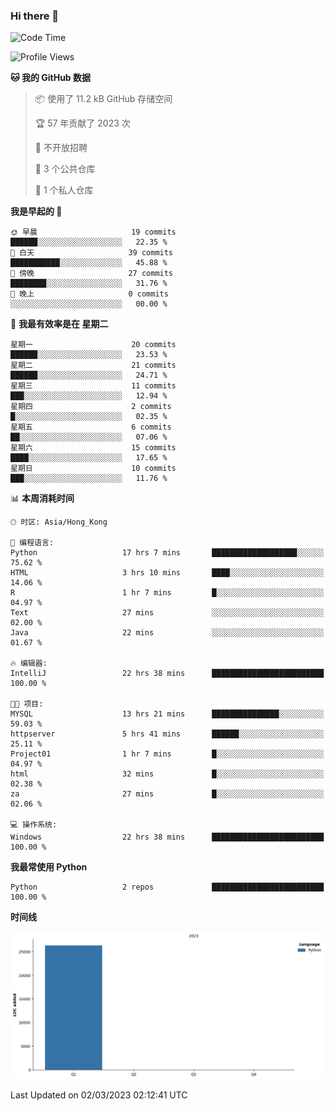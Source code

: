 ### Hi there 👋

<!--
**Mrzqd/Mrzqd** is a ✨ _special_ ✨ repository because its `README.md` (this file) appears on your GitHub profile.

Here are some ideas to get you started:

- 🔭 I’m currently working on ...
- 🌱 I’m currently learning ...
- 👯 I’m looking to collaborate on ...
- 🤔 I’m looking for help with ...
- 💬 Ask me about ...
- 📫 How to reach me: ...
- 😄 Pronouns: ...
- ⚡ Fun fact: ...
-->
<!--START_SECTION:waka-->
![Code Time](http://img.shields.io/badge/Code%20Time-29%20hrs%2016%20mins-blue)

![Profile Views](http://img.shields.io/badge/%E4%B8%AA%E4%BA%BA%E8%B5%84%E6%96%99%E8%A7%82%E7%9C%8B%E6%AC%A1%E6%95%B0-25-blue)

**🐱 我的 GitHub 数据** 

> 📦  使用了 11.2 kB GitHub 存储空间 
 > 
> 🏆 57 年贡献了 2023 次
 > 
> 🚫 不开放招聘
 > 
> 📜 3 个公共仓库 
 > 
> 🔑 1 个私人仓库 
 > 
**我是早起的 🐤** 

```text
🌞 早晨                     19 commits          ██████░░░░░░░░░░░░░░░░░░░   22.35 % 
🌆 白天                     39 commits          ███████████░░░░░░░░░░░░░░   45.88 % 
🌃 傍晚                     27 commits          ████████░░░░░░░░░░░░░░░░░   31.76 % 
🌙 晚上                     0 commits           ░░░░░░░░░░░░░░░░░░░░░░░░░   00.00 % 
```
📅 **我最有效率是在 星期二** 

```text
星期一                      20 commits          ██████░░░░░░░░░░░░░░░░░░░   23.53 % 
星期二                      21 commits          ██████░░░░░░░░░░░░░░░░░░░   24.71 % 
星期三                      11 commits          ███░░░░░░░░░░░░░░░░░░░░░░   12.94 % 
星期四                      2 commits           █░░░░░░░░░░░░░░░░░░░░░░░░   02.35 % 
星期五                      6 commits           ██░░░░░░░░░░░░░░░░░░░░░░░   07.06 % 
星期六                      15 commits          ████░░░░░░░░░░░░░░░░░░░░░   17.65 % 
星期日                      10 commits          ███░░░░░░░░░░░░░░░░░░░░░░   11.76 % 
```


📊 **本周消耗时间** 

```text
🕑︎ 时区: Asia/Hong_Kong

💬 编程语言: 
Python                   17 hrs 7 mins       ███████████████████░░░░░░   75.62 % 
HTML                     3 hrs 10 mins       ████░░░░░░░░░░░░░░░░░░░░░   14.06 % 
R                        1 hr 7 mins         █░░░░░░░░░░░░░░░░░░░░░░░░   04.97 % 
Text                     27 mins             ░░░░░░░░░░░░░░░░░░░░░░░░░   02.00 % 
Java                     22 mins             ░░░░░░░░░░░░░░░░░░░░░░░░░   01.67 % 

🔥 编辑器: 
IntelliJ                 22 hrs 38 mins      █████████████████████████   100.00 % 

🐱‍💻 项目: 
MYSQL                    13 hrs 21 mins      ███████████████░░░░░░░░░░   59.03 % 
httpserver               5 hrs 41 mins       ██████░░░░░░░░░░░░░░░░░░░   25.11 % 
Project01                1 hr 7 mins         █░░░░░░░░░░░░░░░░░░░░░░░░   04.97 % 
html                     32 mins             █░░░░░░░░░░░░░░░░░░░░░░░░   02.38 % 
za                       27 mins             █░░░░░░░░░░░░░░░░░░░░░░░░   02.06 % 

💻 操作系统: 
Windows                  22 hrs 38 mins      █████████████████████████   100.00 % 
```

**我最常使用 Python** 

```text
Python                   2 repos             █████████████████████████   100.00 % 
```



**时间线**

![Lines of Code chart](https://raw.githubusercontent.com/Mrzqd/Mrzqd/main/assets/bar_graph.png)


 Last Updated on 02/03/2023 02:12:41 UTC
<!--END_SECTION:waka-->
